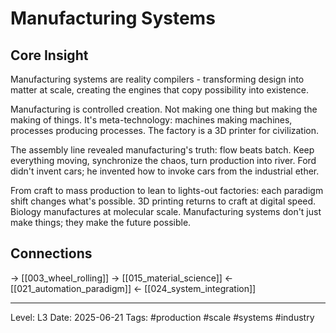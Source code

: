 # Manufacturing Systems

## Core Insight
Manufacturing systems are reality compilers - transforming design into matter at scale, creating the engines that copy possibility into existence.

Manufacturing is controlled creation. Not making one thing but making the making of things. It's meta-technology: machines making machines, processes producing processes. The factory is a 3D printer for civilization.

The assembly line revealed manufacturing's truth: flow beats batch. Keep everything moving, synchronize the chaos, turn production into river. Ford didn't invent cars; he invented how to invoke cars from the industrial ether.

From craft to mass production to lean to lights-out factories: each paradigm shift changes what's possible. 3D printing returns to craft at digital speed. Biology manufactures at molecular scale. Manufacturing systems don't just make things; they make the future possible.

## Connections
→ [[003_wheel_rolling]]
→ [[015_material_science]]
← [[021_automation_paradigm]]
← [[024_system_integration]]

---
Level: L3
Date: 2025-06-21
Tags: #production #scale #systems #industry
